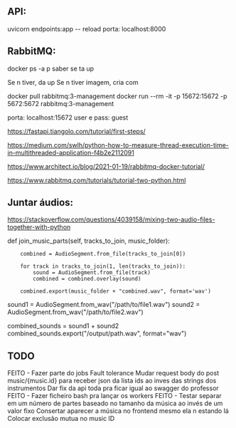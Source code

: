 ## API:

uvicorn endpoints:app -- reload
porta: localhost:8000

## RabbitMQ:

docker ps -a p saber se ta up

Se n tiver, da up
Se n tiver imagem, cria com

docker pull rabbitmq:3-management
docker run --rm -it -p 15672:15672 -p 5672:5672 rabbitmq:3-management

porta: localhost:15672
user e pass: guest

https://fastapi.tiangolo.com/tutorial/first-steps/

https://medium.com/swlh/python-how-to-measure-thread-execution-time-in-multithreaded-application-f4b2e2112091

https://www.architect.io/blog/2021-01-19/rabbitmq-docker-tutorial/

https://www.rabbitmq.com/tutorials/tutorial-two-python.html

## Juntar áudios:

https://stackoverflow.com/questions/4039158/mixing-two-audio-files-together-with-python

def join_music_parts(self, tracks_to_join, music_folder):

        combined = AudioSegment.from_file(tracks_to_join[0])

        for track in tracks_to_join(1, len(tracks_to_join)):
            sound = AudioSegment.from_file(track)
            combined = combined.overlay(sound)

        combined.export(music_folder + "combined.wav", format='wav')
        

sound1 = AudioSegment.from_wav("/path/to/file1.wav")
sound2 = AudioSegment.from_wav("/path/to/file2.wav")

combined_sounds = sound1 + sound2
combined_sounds.export("/output/path.wav", format="wav")


 ## TODO ##
 FEITO - Fazer parte do jobs
 Fault tolerance
 Mudar request body do post music/{music.id} para receber json da lista ids ao inves das strings dos instrumentos
 Dar fix da api toda pra ficar igual ao swagger do professor
 FEITO - Fazer ficheiro bash pra lançar os workers
 FEITO - Testar separar em um número de partes baseado no tamanho da música ao invés de um valor fixo
 Consertar aparecer a música no frontend mesmo ela n estando lá
 Colocar exclusão mutua no music ID